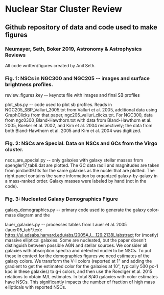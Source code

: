 # Nuclear Star Cluster Review
## Github repository of data and code used to make figures
### Neumayer, Seth, Boker 2019, Astronomy & Astrophysics Reviews
All code written/figures created by Anil Seth.

### Fig. 1: NSCs in NGC300 and NGC205 -- images and surface brightness profiles.

review_figures.key -- keynote file with images and final SB profiles

plot_sbs.py -- code used to plot sb profiles.  Reads in NGC205_SBP_Valluri_2005.txt from Valluri et al. 2005, additional data using GraphClicks from that paper, ngc205_valluri_clicks.txt.  For NGC300, data from ngc0300_Bland-Hawthorn.txt with data from Bland-Hawthorn et al. 2005, Boeker et al. 2002, and Kim et al. 2004 respectively; the data from both Bland-Hawthorn et al. 2005 and Kim et al. 2004 was digitized.



### Fig. 2: NSCs are Special.  Data on NSCs and GCs from the Virgo cluster.

nscs_are_special.py -- only galaxies with galaxy stellar masses from spengler17_tab8.dat are plotted.  The GC data radii and magnitudes are taken from jordan09.fits for the same galaxies as the nuclei that are plotted.  The right panel contains the same information by organized galaxy-by-galaxy in a mass-ranked order.  Galaxy masses were labeled by hand (not in the code). 

### Fig. 3: Nucleated Galaxy Demographics Figure

galaxy_demographics.py -- primary code used to generate the galaxy color-mass diagram and the 

lauer_galaxies.py -- processes tables from Lauer et al. 2005 (lauer05_tab*.tex):
https://ui.adsabs.harvard.edu/abs/2005AJ....129.2138L/abstract
for (mostly) massive elliptical galaxies.  Some are nucleated, but the paper doesn't distinguish between possible AGN and stellar sources.  We consider all galaxies with absorption spectra and detected nuclei to be NSCs.  To put these in context for the demographics figures we need estimates of the galaxy colors.  We transform the V-I colors (reported at 1" and adding the gradient to get the estimated color for the galaxies at 10", typically 500 pc-1 kpc in these galaxies) to g-i colors, and then use the Roediger et al. 2015 relations to obtain M/L estimates.  In total 8/40 galaxies with color estimates have NSCs.  This significantly impacts the number of fraction of high mass ellipticals with reported NSCs.  